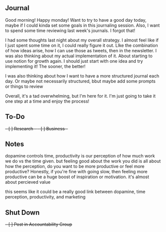 ## Journal
Good morning! Happy monday! Want to try to have a good day today, maybe if I could kinda set some goals in this journaling session. Also, I want to spend some time reviewing last week's journals. I forgot that! 

I had some thoughts last night about my overall strategy. I almost feel like if I just spent some time on it, I could really figure it out. LIke the combination of how ideas arise, how I can use those as tweets, then in the newsletter. I was also thinking about my actual implementation of it. About starting to use notion for growth again. I should just start with one idea and try implementing it! The sooner, the better! 

I was also thinking about how I want to have a more structured journal each day. Or maybe not necessarily structured, bbut maybe add some prompts or things to review

Overall, it's a tad overwhelming, but I'm here for it. I'm just going to take it one step at a time and enjoy the process! 

## To-Do
<del>- [ ] Research - </del>
<del>- [ ] Business - </del>


## Notes
dopamine controls time, productivity is our perception of how much work we do vs the time given. but feeling good about the work you did is all about how the perception, do you want to be more productive or feel more productive? Honestly, if you're fine with going slow, then feeling more productive can be a huge boost of inspiration or motivation. it's almost about percieved value

this seems like it could be a really good link between dopamine, time perception, productivity, and marketing


## Shut Down
<del>- [ ] Post in Accountability Group</del>